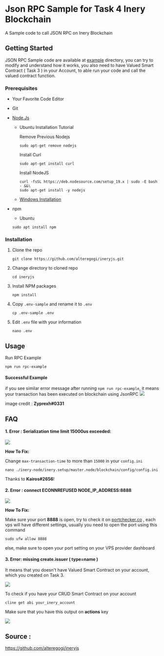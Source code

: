 # Json RPC Sample for Task 4 Inery Blockchain
A Sample code to call JSON RPC on Inery Blockchain

## Getting Started

JSON RPC Sample code are available at [example](https://github.com/alteregogi/ineryjs/blob/master/example/) directory, you can try to modify and understand how it works, you also need to have Valued Smart Contract ( Task 3 ) in your Account, to able run your code and call the valued contract function.


### Prerequisites

- Your Favorite Code Editor
- Git
- [Node.Js](https://nodejs.dev/en/)

  - Ubuntu Installation Tutorial

    Remove Previous Nodejs

    ```
    sudo apt-get remove nodejs
    ```

    Install Curl

    ```
    sudo apt-get install curl
    ```

    Install NodeJS

    ```
    curl -fsSL https://deb.nodesource.com/setup_19.x | sudo -E bash - &&\
    sudo apt-get install -y nodejs
    ```

    

  - [Windows Installation](https://nodejs.org/dist/v18.12.1/node-v18.12.1-x64.msi)

- npm

  - Ubuntu

  ```
  sudo apt install npm
  ```


### Installation

1. Clone the repo

   ```
   git clone https://github.com/alteregogi/ineryjs.git
   ```

2. Change directory to cloned repo

   ```
   cd ineryjs
   ```

3. Install NPM packages

   ```
   npm install
   ```

4. Copy `.env-sample` and rename it to `.env`

   ```
   cp .env-sample .env
   ```

5. Edit ```.env``` file with your information

   ```
   nano .env
   ```


## Usage

Run RPC Example

```
npm run rpc-example
```



#### Successful Example

if you see similar error message after running ``npm run rpc-example``, it means your transaction has been executed on blockchain using JsonRPC
![](https://snipboard.io/JQ1hnc.jpg)

image credit : **Zyprexh#0331**

## FAQ

#### 1. Error : Serialization time limit 15000us exceeded:

![](https://snipboard.io/a0drGN.jpg)

**How To Fix:**

Change ``max-transaction-time`` to more than ``15000`` in your ``config.ini``
```shell
nano ./inery-node/inery.setup/master.node/blockchain/config/config.ini
```

Thanks to **Kairos#2656**!


#### 2. Error : connect ECONNREFUSED NODE_IP_ADDRESS:8888

![](https://snipboard.io/UgSMH2.jpg)

**How To Fix:**

Make sure your port **8888** is open, try to check it on [portchecker.co](https://portchecker.co/) , each vps will have different settings, usually you need to open the port using this command
```
sudo ufw allow 8888
```

else, make sure to open your port setting on your VPS provider dashboard

#### 3. Error: missing create.issuer ( type=name )

It means that you doesn't have Valued Smart Contract on your account, which you created on Task 3.

![](https://snipboard.io/aTBHL3.jpg)

To check if you have your CRUD Smart Contract on your account

```
cline get abi your_inery_account
```

Make sure that you have this output on **actions** key

![](https://snipboard.io/0vsnOq.jpg)

## Source :
https://github.com/alteregogi/ineryjs
